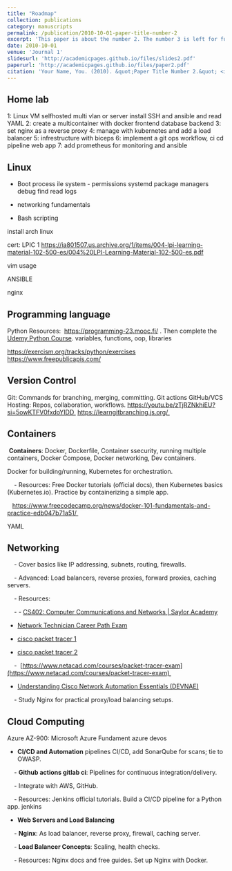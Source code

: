 ```yaml
---
title: "Roadmap"
collection: publications
category: manuscripts
permalink: /publication/2010-10-01-paper-title-number-2
excerpt: 'This paper is about the number 2. The number 3 is left for future work.'
date: 2010-10-01
venue: 'Journal 1'
slidesurl: 'http://academicpages.github.io/files/slides2.pdf'
paperurl: 'http://academicpages.github.io/files/paper2.pdf'
citation: 'Your Name, You. (2010). &quot;Paper Title Number 2.&quot; <i>Journal 1</i>. 1(2).'
---
```


## **Home lab**
1: Linux VM  selfhosted  multi vlan or server  install SSH and ansible and read YAML
2: create a multicontainer with docker frontend database  backend
3: set nginx as a reverse proxy
4: manage with kubernetes and add a load balancer
5: infrestructure with biceps
6: implement a git ops workflow,  ci cd pipeline web app
7: add prometheus for monitoring and ansible

## **Linux**

- Boot process  ile system - permissions systemd package managers debug  find read logs

- networking fundamentals

- Bash scripting

install arch linux

cert: LPIC 1  https://ia801507.us.archive.org/1/items/004-lpi-learning-material-102-500-es/004%20LPI-Learning-Material-102-500-es.pdf 

vim usage

ANSIBLE

nginx
  

## **Programming language**
Python
Resources:  https://programming-23.mooc.fi/ . Then complete the [Udemy Python Course](https://www.udemy.com/course/python-3-al-completo-desde-cero/learn). 
variables, functions, oop, libraries

https://exercism.org/tracks/python/exercises
https://www.freepublicapis.com/

## **Version Control**
Git: Commands for branching, merging, committing.
Git actions
GitHub/VCS Hosting: Repos, collaboration, workflows.
https://youtu.be/zTjRZNkhiEU?si=5owKTFV0fxdoYIDD 
https://learngitbranching.js.org/ 

## **Containers**

 **Containers**: Docker, Dockerfile, Container ssecurity, running multiple containers, Docker Compose, Docker networking, Dev containers.

Docker for building/running, Kubernetes for orchestration.

    - Resources: Free Docker tutorials (official docs), then Kubernetes basics (Kubernetes.io). Practice by containerizing a simple app.

   https://www.freecodecamp.org/news/docker-101-fundamentals-and-practice-edb047b71a51/ 

  YAML

## **Networking**

    - Cover basics like IP addressing, subnets, routing, firewalls.

    - Advanced: Load balancers, reverse proxies, forward proxies, caching servers.

    - Resources:

    - - [CS402: Computer Communications and Networks | Saylor Academy](https://learn.saylor.org/course/view.php?id=790) 

- [Network Technician Career Path Exam](https://www.netacad.com/exams/network-technician-pathway?courseLang=en-US) 

- [cisco packet tracer 1](https://www.netacad.com/launch?id=ec0847b7-e6fc-4597-bc31-38ddd6b07a2f&tab=curriculum&view=8aac0445-6a6d-5cc2-9380-b72ca1cb6e05)

- [cisco packet tracer 2](https://www.netacad.com/launch?id=dc0847b7-e6fc-4597-bc31-38ddd6b07a2f&tab=curriculum&view=8c4538d2-d082-5f2f-98f2-6a7a5c4a2abc)

    -  [https://www.netacad.com/courses/packet-tracer-exam](https://www.netacad.com/courses/packet-tracer-exam) 

- [Understanding Cisco Network Automation Essentials (DEVNAE)](https://u.cisco.com/paths/understanding-cisco-network-automation-essentials-3)

    - Study Nginx for practical proxy/load balancing setups.

  
  
  
  
  

## **Cloud Computing**

Azure AZ-900: Microsoft Azure Fundament
azure devos

- **CI/CD and Automation** pipelines CI/CD, add SonarQube for scans; tie to OWASP.

    - **Github actions gitlab ci**: Pipelines for continuous integration/delivery.

    - Integrate with AWS, GitHub.

    - Resources: Jenkins official tutorials. Build a CI/CD pipeline for a Python app.
jenkins
- **Web Servers and Load Balancing**

    - **Nginx**: As load balancer, reverse proxy, firewall, caching server.

    - **Load Balancer Concepts**: Scaling, health checks.

    - Resources: Nginx docs and free guides. Set up Nginx with Docker.
